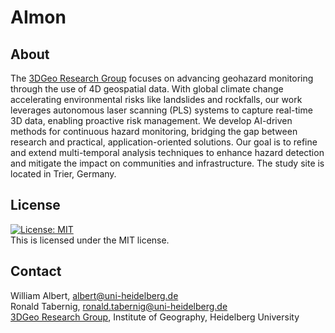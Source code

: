 # AImon

## About

The [3DGeo Research Group](https://www.geog.uni-heidelberg.de/3dgeo/index_en.html) focuses on advancing geohazard monitoring through the use of 4D geospatial data. With global climate change accelerating environmental risks like landslides and rockfalls, our work leverages autonomous laser scanning (PLS) systems to capture real-time 3D data, enabling proactive risk management. We develop AI-driven methods for continuous hazard monitoring, bridging the gap between research and practical, application-oriented solutions. Our goal is to refine and extend multi-temporal analysis techniques to enhance hazard detection and mitigate the impact on communities and infrastructure. The study site is located in Trier, Germany.

## License
[![License: MIT](https://img.shields.io/badge/License-MIT-yellow.svg)](https://opensource.org/licenses/MIT)\
This is licensed under the MIT license.

## Contact

William Albert, albert@uni-heidelberg.de \
Ronald Tabernig, ronald.tabernig@uni-heidelberg.de \
[3DGeo Research Group](https://www.geog.uni-heidelberg.de/3dgeo/index_en.html), Institute of Geography, Heidelberg University